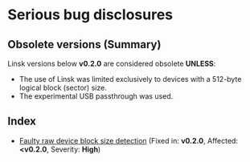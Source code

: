# Serious bug disclosures

## Obsolete versions (Summary)

Linsk versions below **v0.2.0** are considered obsolete **UNLESS**:
* The use of Linsk was limited exclusively to devices with a 512-byte logical block (sector) size.
* The experimental USB passthrough was used.

## Index

* [Faulty raw device block size detection](faulty-block-size-detection.md) (Fixed in: **v0.2.0**, Affected: **<v0.2.0**, Severity: **High**)